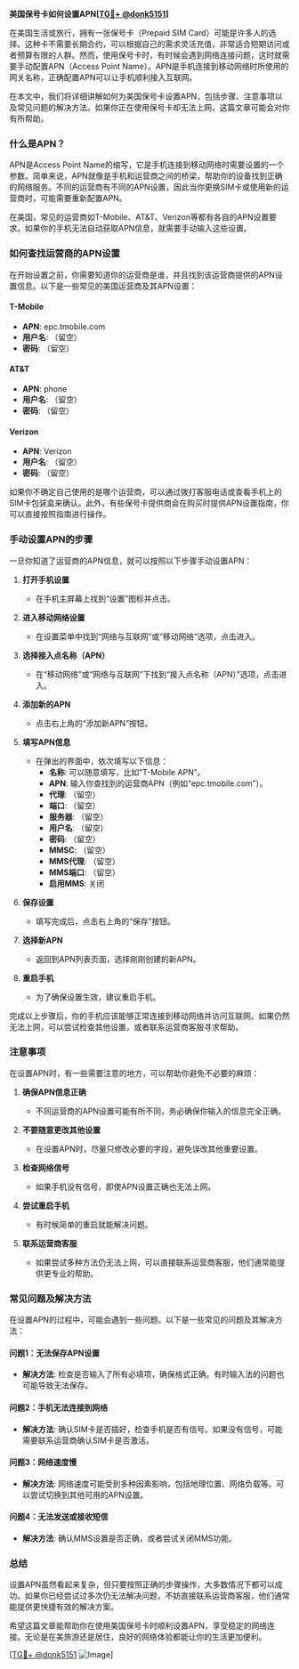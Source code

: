 **美国保号卡如何设置APN[[TG💪+ @donk5151](https://t.me/s/donk5151)]**

在美国生活或旅行，拥有一张保号卡（Prepaid SIM Card）可能是许多人的选择。这种卡不需要长期合约，可以根据自己的需求灵活充值，非常适合短期访问或者预算有限的人群。然而，使用保号卡时，有时候会遇到网络连接问题，这时就需要手动配置APN（Access Point Name）。APN是手机连接到移动网络时所使用的网关名称，正确配置APN可以让手机顺利接入互联网。

在本文中，我们将详细讲解如何为美国保号卡设置APN，包括步骤、注意事项以及常见问题的解决方法。如果你正在使用保号卡却无法上网，这篇文章可能会对你有所帮助。

### 什么是APN？

APN是Access Point Name的缩写，它是手机连接到移动网络时需要设置的一个参数。简单来说，APN就像是手机和运营商之间的桥梁，帮助你的设备找到正确的网络服务。不同的运营商有不同的APN设置，因此当你更换SIM卡或使用新的运营商时，可能需要重新配置APN。

在美国，常见的运营商如T-Mobile、AT&T、Verizon等都有各自的APN设置要求。如果你的手机无法自动获取APN信息，就需要手动输入这些设置。

### 如何查找运营商的APN设置

在开始设置之前，你需要知道你的运营商是谁，并且找到该运营商提供的APN设置信息。以下是一些常见的美国运营商及其APN设置：

#### T-Mobile
- **APN**: epc.tmobile.com
- **用户名**: （留空）
- **密码**: （留空）

#### AT&T
- **APN**: phone
- **用户名**: （留空）
- **密码**: （留空）

#### Verizon
- **APN**: Verizon
- **用户名**: （留空）
- **密码**: （留空）

如果你不确定自己使用的是哪个运营商，可以通过拨打客服电话或查看手机上的SIM卡包装盒来确认。此外，有些保号卡提供商会在购买时提供APN设置指南，你可以直接按照指南进行操作。

### 手动设置APN的步骤

一旦你知道了运营商的APN信息，就可以按照以下步骤手动设置APN：

1. **打开手机设置**
   - 在手机主屏幕上找到“设置”图标并点击。
   
2. **进入移动网络设置**
   - 在设置菜单中找到“网络与互联网”或“移动网络”选项，点击进入。

3. **选择接入点名称（APN）**
   - 在“移动网络”或“网络与互联网”下找到“接入点名称（APN）”选项，点击进入。

4. **添加新的APN**
   - 点击右上角的“添加新APN”按钮。

5. **填写APN信息**
   - 在弹出的界面中，依次填写以下信息：
     - **名称**: 可以随意填写，比如“T-Mobile APN”。
     - **APN**: 输入你查找到的运营商APN（例如“epc.tmobile.com”）。
     - **代理**: （留空）
     - **端口**: （留空）
     - **服务器**: （留空）
     - **用户名**: （留空）
     - **密码**: （留空）
     - **MMSC**: （留空）
     - **MMS代理**: （留空）
     - **MMS端口**: （留空）
     - **启用MMS**: 关闭

6. **保存设置**
   - 填写完成后，点击右上角的“保存”按钮。

7. **选择新APN**
   - 返回到APN列表页面，选择刚刚创建的新APN。

8. **重启手机**
   - 为了确保设置生效，建议重启手机。

完成以上步骤后，你的手机应该能够正常连接到移动网络并访问互联网。如果仍然无法上网，可以尝试检查其他设置，或者联系运营商客服寻求帮助。

### 注意事项

在设置APN时，有一些需要注意的地方，可以帮助你避免不必要的麻烦：

1. **确保APN信息正确**
   - 不同运营商的APN设置可能有所不同，务必确保你输入的信息完全正确。

2. **不要随意更改其他设置**
   - 在设置APN时，尽量只修改必要的字段，避免误改其他重要设置。

3. **检查网络信号**
   - 如果手机没有信号，即使APN设置正确也无法上网。

4. **尝试重启手机**
   - 有时候简单的重启就能解决问题。

5. **联系运营商客服**
   - 如果尝试多种方法仍无法上网，可以直接联系运营商客服，他们通常能提供更专业的帮助。

### 常见问题及解决方法

在设置APN的过程中，可能会遇到一些问题。以下是一些常见的问题及其解决方法：

#### 问题1：无法保存APN设置
- **解决方法**: 检查是否输入了所有必填项，确保格式正确。有时输入法的问题也可能导致无法保存。

#### 问题2：手机无法连接到网络
- **解决方法**: 确认SIM卡是否插好，检查手机是否有信号。如果没有信号，可能需要联系运营商确认SIM卡是否激活。

#### 问题3：网络速度慢
- **解决方法**: 网络速度可能受到多种因素影响，包括地理位置、网络负载等。可以尝试切换到其他可用的APN设置。

#### 问题4：无法发送或接收短信
- **解决方法**: 确认MMS设置是否正确，或者尝试关闭MMS功能。

### 总结

设置APN虽然看起来复杂，但只要按照正确的步骤操作，大多数情况下都可以成功。如果你已经尝试过多次仍无法解决问题，不妨直接联系运营商客服，他们通常能提供更快捷有效的解决方案。

希望这篇文章能帮助你在使用美国保号卡时顺利设置APN，享受稳定的网络连接。无论是在美旅游还是居住，良好的网络体验都能让你的生活更加便利。

[[TG💪+ @donk5151](https://t.me/s/donk5151) ![Image](https://i.postimg.cc/rwNCRYN7/Snipaste-2025-04-30-17-27-05.png)]